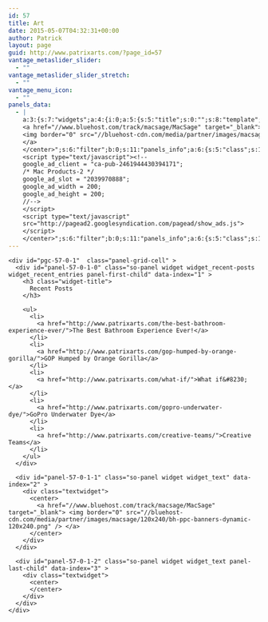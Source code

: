 ```yaml
---
id: 57
title: Art
date: 2015-05-07T04:32:31+00:00
author: Patrick
layout: page
guid: http://www.patrixarts.com/?page_id=57
vantage_metaslider_slider:
  - ""
vantage_metaslider_slider_stretch:
  - ""
vantage_menu_icon:
  - ""
panels_data:
  - |
    a:3:{s:7:"widgets";a:4:{i:0;a:5:{s:5:"title";s:0:"";s:8:"template";s:8:"loop.php";s:5:"posts";s:123:"post_type=post&tax_query=category&orderby=date&order=DESC&posts_per_page=6&sticky=&additional=category_name=photography,art";s:4:"more";b:0;s:11:"panels_info";a:6:{s:5:"class";s:34:"SiteOrigin_Panels_Widgets_PostLoop";s:3:"raw";b:0;s:4:"grid";i:0;s:4:"cell";i:0;s:2:"id";i:0;s:5:"style";a:1:{s:18:"background_display";s:4:"tile";}}}i:1;a:4:{s:5:"title";s:0:"";s:6:"number";i:5;s:9:"show_date";b:0;s:11:"panels_info";a:6:{s:5:"class";s:22:"WP_Widget_Recent_Posts";s:3:"raw";b:0;s:4:"grid";i:0;s:4:"cell";i:1;s:2:"id";i:1;s:5:"style";a:1:{s:18:"background_display";s:4:"tile";}}}i:2;a:4:{s:5:"title";s:0:"";s:4:"text";s:253:"<center>
    <a href="//www.bluehost.com/track/macsage/MacSage" target="_blank">
    <img border="0" src="//bluehost-cdn.com/media/partner/images/macsage/120x240/bh-ppc-banners-dynamic-120x240.png">
    </a>
    </center>";s:6:"filter";b:0;s:11:"panels_info";a:6:{s:5:"class";s:14:"WP_Widget_Text";s:3:"raw";b:0;s:4:"grid";i:0;s:4:"cell";i:1;s:2:"id";i:2;s:5:"style";a:1:{s:18:"background_display";s:4:"tile";}}}i:3;a:4:{s:5:"title";s:0:"";s:4:"text";s:319:"<center>
    <script type="text/javascript"><!--
    google_ad_client = "ca-pub-2461944430394171";
    /* Mac Products-2 */
    google_ad_slot = "2039970888";
    google_ad_width = 200;
    google_ad_height = 200;
    //-->
    </script>
    <script type="text/javascript"
    src="http://pagead2.googlesyndication.com/pagead/show_ads.js">
    </script>
    </center>";s:6:"filter";b:0;s:11:"panels_info";a:6:{s:5:"class";s:14:"WP_Widget_Text";s:3:"raw";b:0;s:4:"grid";i:0;s:4:"cell";i:1;s:2:"id";i:3;s:5:"style";a:1:{s:18:"background_display";s:4:"tile";}}}}s:5:"grids";a:1:{i:0;a:2:{s:5:"cells";i:2;s:5:"style";a:0:{}}}s:10:"grid_cells";a:2:{i:0;a:2:{s:4:"grid";i:0;s:6:"weight";d:0.66994106090372996;}i:1;a:2:{s:4:"grid";i:0;s:6:"weight";d:0.33005893909626999;}}}
---
```

<div id="pl-57"  class="panel-layout" >
  <div id="pg-57-0"  class="panel-grid panel-no-style" >
    <div id="pgc-57-0-0"  class="panel-grid-cell" >
    </div>
    
    <div id="pgc-57-0-1"  class="panel-grid-cell" >
      <div id="panel-57-0-1-0" class="so-panel widget widget_recent-posts widget_recent_entries panel-first-child" data-index="1" >
        <h3 class="widget-title">
          Recent Posts
        </h3>
        
        <ul>
          <li>
            <a href="http://www.patrixarts.com/the-best-bathroom-experience-ever/">The Best Bathroom Experience Ever!</a>
          </li>
          <li>
            <a href="http://www.patrixarts.com/gop-humped-by-orange-gorilla/">GOP Humped by Orange Gorilla</a>
          </li>
          <li>
            <a href="http://www.patrixarts.com/what-if/">What if&#8230;</a>
          </li>
          <li>
            <a href="http://www.patrixarts.com/gopro-underwater-dye/">GoPro Underwater Dye</a>
          </li>
          <li>
            <a href="http://www.patrixarts.com/creative-teams/">Creative Teams</a>
          </li>
        </ul>
      </div>
      
      <div id="panel-57-0-1-1" class="so-panel widget widget_text" data-index="2" >
        <div class="textwidget">
          <center>
            <a href="//www.bluehost.com/track/macsage/MacSage" target="_blank"> <img border="0" src="//bluehost-cdn.com/media/partner/images/macsage/120x240/bh-ppc-banners-dynamic-120x240.png" /> </a>
          </center>
        </div>
      </div>
      
      <div id="panel-57-0-1-2" class="so-panel widget widget_text panel-last-child" data-index="3" >
        <div class="textwidget">
          <center>
          </center>
        </div>
      </div>
    </div>
  </div>
</div>